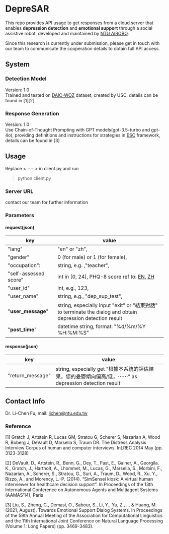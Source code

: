 # DepreSAR
This repo provides API usage to get responses from a cloud server that enables **depression detection** and **emotional support** through a social assistive robot, developed and maintained by [NTU AIROBO](http://ai.robo.ntu.edu.tw/en/index.php).

Since this research is currently under submission, please get in touch with our team to communicate the cooperation details to obtain full API access.


## System

### Detection Model 
Version: 1.0 <br>
Trained and tested on [DAIC-WOZ](https://dcapswoz.ict.usc.edu/) dataset, created by USC, details can be found in [1][2]

### Response Generation
Version: 1.0 <br>
Use Chain-of-Thought Prompting with GPT models(gpt-3.5-turbo and gpt-4o), providing definitions and instructions for strategies in [ESC](https://github.com/thu-coai/Emotional-Support-Conversation) framework, details can be found in [3]

## Usage
Replace <⋯⋯> in client.py and run 
>python client.py

### Server URL
contact our team for further information

### Parameters
#### request(json)

|  key  |    value    |  
|-------|-------------|
|"lang"| "en" or "zh", |
|"gender"| 0 (for male) or 1 (for female),|
|"occupation":| string, e.g. ,"teacher", |
|"self-assessed score"| int in \[0, 24\], PHQ-8 score ref to: [EN](https://www.childrenshospital.org/sites/default/files/2022-03/PHQ-8.pdf), [ZH](https://www.depression.org.tw/detection/index_04.asp)  |
|"user_id"| int, e.g., 123,|
|"user_name"| string, e.g., "dep_sup_test", |
|"**user_message**"| string, especially input "exit" or "結束對話" to terminate the dialog and obtain depression detection result |
|"**post_time**"| datetime string, format: "%d/%m/%Y %H:%M:%S"|

#### response(json)

|  key  |    value    |  
|-------|-------------|
|"return_message"| string, especially get "根據本系統的評估結果，您的憂鬱傾向偏高/低，⋯⋯" as depression detection result |

## Contact Info
Dr. Li-Chen Fu, mail: <lichen@ntu.edu.tw>


### Reference
[1] Gratch J, Artstein R, Lucas GM, Stratou G, Scherer S, Nazarian A, Wood R, Boberg J, DeVault D, Marsella S, Traum DR. The Distress Analysis Interview Corpus of human and computer interviews. InLREC 2014 May (pp. 3123-3128)

[2] DeVault, D., Artstein, R., Benn, G., Dey, T., Fast, E., Gainer, A., Georgila, K., Gratch, J., Hartholt, A., Lhommet, M., Lucas, G., Marsella, S., Morbini, F., Nazarian, A., Scherer, S., Stratou, G., Suri, A., Traum, D., Wood, R., Xu, Y., Rizzo, A., and Morency, L.-P. (2014). “SimSensei kiosk: A virtual human interviewer for healthcare decision support”. In Proceedings of the 13th International Conference on Autonomous Agents and Multiagent Systems (AAMAS’14), Paris

[3] Liu, S., Zheng, C., Demasi, O., Sabour, S., Li, Y., Yu, Z., ... & Huang, M. (2021, August). Towards Emotional Support Dialog Systems. In Proceedings of the 59th Annual Meeting of the Association for Computational Linguistics and the 11th International Joint Conference on Natural Language Processing (Volume 1: Long Papers) (pp. 3469-3483).

